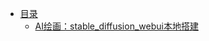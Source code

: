 - [目录](/md/out_of_order/_sidebar)
    - [AI绘画：stable_diffusion_webui本地搭建](/md/out_of_order/stable_diffusion_webui.md)